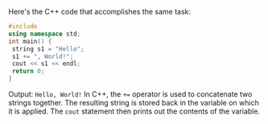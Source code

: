 Here's the C++ code that accomplishes the same task:
```cpp
#include 
using namespace std;
int main() {
 string s1 = "Hello";
 s1 += ", World!";
 cout << s1 << endl;
 return 0;
}
```
Output: `Hello, World!`
In C++, the `+=` operator is used to concatenate two strings together. The resulting string is stored back in the variable on which it is applied. The `cout` statement then prints out the contents of the variable.


